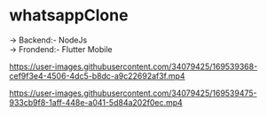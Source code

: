 # whatsappClone

-> Backend:- NodeJs<br>
-> Frondend:- Flutter Mobile


https://user-images.githubusercontent.com/34079425/169539368-cef9f3e4-4506-4dc5-b8dc-a9c22692af3f.mp4



https://user-images.githubusercontent.com/34079425/169539475-933cb9f8-1aff-448e-a041-5d84a202f0ec.mp4

